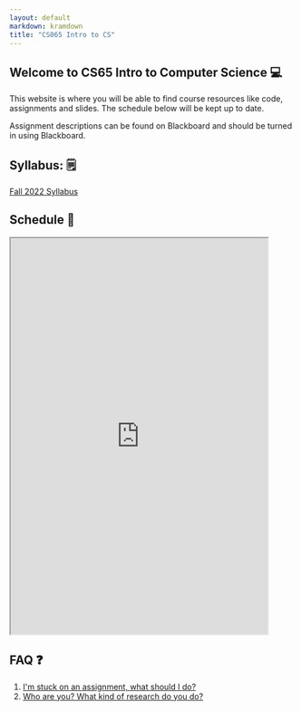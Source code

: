 ```yaml
---
layout: default
markdown: kramdown
title: "CS065 Intro to CS"
---
```


## Welcome to CS65 Intro to Computer Science 💻

This website is where you will be able to find course resources like code, assignments and slides. The schedule below will be kept up to date.

Assignment descriptions can be found on Blackboard and should be turned in using Blackboard.

## Syllabus: 🗒️
[Fall 2022 Syllabus](https://docs.google.com/document/d/1u__qhWNiWQhwDXBxAklC7Z7eSlVR1ZQvyfa_OQ8cS1U/edit?usp=sharing)

## Schedule 📆 
<iframe width='90%' height='700' src="https://docs.google.com/spreadsheets/d/e/2PACX-1vSSjN3t30uD6eai8woG-8M9_q2qhztYqQgpXVITgLnHvaZttorBUiB4hIhjYNNSlvrZzT9Yr5CB98MV/pubhtml?gid=296848043&amp;single=true&amp;widget=true&amp;headers=false"></iframe>


## FAQ ❓
1. [I'm stuck on an assignment, what should I do?](/unstuck/)
2. [Who are you? What kind of research do you do?](https://merriekay.com)
